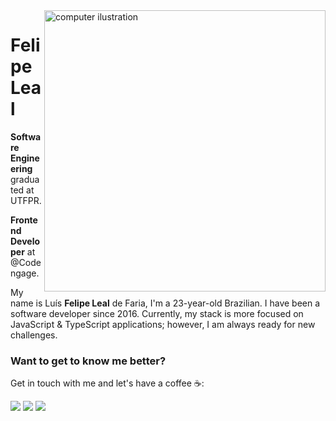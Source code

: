 <img src="https://raw.githubusercontent.com/MicaelliMedeiros/micaellimedeiros/master/image/computer-illustration.png" min-width="450px" max-width="450px" width="450px" align="right" alt="computer ilustration">

# Felipe Leal

**Software Engineering** graduated at UTFPR.

**Frontend Developer** at @Codengage.

My name is Luís **Felipe Leal** de Faria, I'm a 23-year-old Brazilian. I have been a software developer since 2016. Currently, my stack is more focused on JavaScript & TypeScript applications; however, I am always ready for new challenges.

### **Want to get to know me better?**

Get in touch with me and let's have a coffee ☕️:

<p align="left">
  <a href="https://www.linkedin.com/in/lealluisf" alt="Linkedin">
  <img src="https://img.shields.io/badge/-Linkedin-0e76a8?style=for-the-badge&logo=linkedin&logoColor=white&link=https://www.linkedin.com/in/lealluisf" /></a>

  <a href="https://felipelealdefaria.github.io/" alt="Personal WebSite">
  <img src="https://img.shields.io/badge/-felipelealdefaria.github.io-9177ff?style=for-the-badge&logo=firefox&logoColor=white&link=https://felipelealdefaria.github.io/"/></a>

  <a href="mailto:felipelealdefaria@gmail.com" alt="Gmail">
  <img src="https://img.shields.io/badge/-felipelealdefaria@gmail.com-ce2d28?style=for-the-badge&logo=gmail&logoColor=white&link=mailto:felipelealdefaria@gmail.com"/></a>
</p>  
